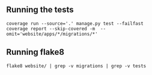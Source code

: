 
## Running the tests

```
coverage run --source='.' manage.py test --failfast
coverage report --skip-covered -m  --omit='website/apps/*/migrations/*'
```

## Running flake8

```
flake8 website/ | grep -v migrations | grep -v tests
```


